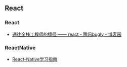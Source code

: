 ## React


### React

- [通往全栈工程师的捷径 —— react - 腾讯bugly - 博客园](http://www.cnblogs.com/bugly/p/4988842.html)

### ReactNative

- [React-Native学习指南](https://github.com/ele828/react-native-guide)
